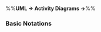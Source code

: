 <link rel="stylesheet" href="{{baseUrl}}/css/textbook.css">

<div class="website-content">

%%**UML &rarr; Activity Diagrams &rarr;**%%

### Basic Notations

<div id="main">

<include src="./linearPaths/embed.md" />
<include src="./alternatePaths/embed.md" />
<include src="./parallelPaths/embed.md" />
<include src="./rakes/embed.md" />
<include src="./swimlanes/embed.md" />
<include src="./combined/embed.md" />

</div>
</div>
